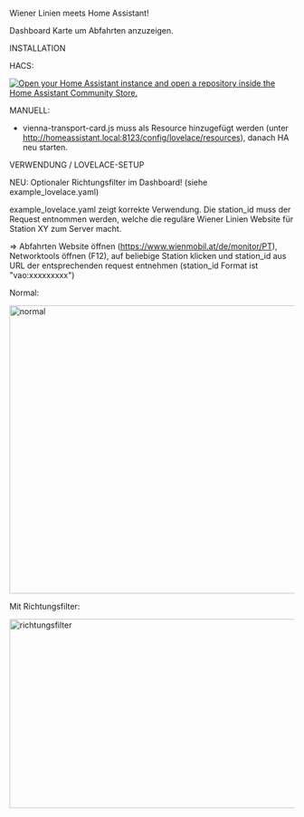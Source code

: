 Wiener Linien meets Home Assistant! 



Dashboard Karte um Abfahrten anzuzeigen.




INSTALLATION 

HACS:

<a href="https://my.home-assistant.io/redirect/hacs_repository/?owner=0Paul89&repository=vienna-transport-card" target="_blank" rel="noreferrer noopener"><img src="https://my.home-assistant.io/badges/hacs_repository.svg" alt="Open your Home Assistant instance and open a repository inside the Home Assistant Community Store." /></a>



MANUELL:

- vienna-transport-card.js muss als Resource hinzugefügt werden (unter http://homeassistant.local:8123/config/lovelace/resources), danach HA neu starten.



VERWENDUNG / LOVELACE-SETUP 

NEU: Optionaler Richtungsfilter im Dashboard! (siehe example_lovelace.yaml)

example_lovelace.yaml zeigt korrekte Verwendung. Die station_id muss der Request entnommen werden, welche die reguläre Wiener Linien Website für Station XY zum Server macht. 

  => Abfahrten Website öffnen (https://www.wienmobil.at/de/monitor/PT), Networktools öffnen (F12), auf beliebige Station klicken und station_id aus URL der entsprechenden request entnehmen (station_id Format ist "vao:xxxxxxxxx") 


Normal:

<img width="511" height="509" alt="normal" src="https://github.com/user-attachments/assets/f5694528-e2ce-41cc-9e9e-e2ee1345c919" />


Mit Richtungsfilter:

<img width="511" height="334" alt="richtungsfilter" src="https://github.com/user-attachments/assets/161d00e4-1f8d-47d4-8826-8b8f1a2682c1" />

